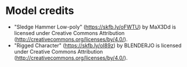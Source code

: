 # Model credits
- "Sledge Hammer Low-poly" (https://skfb.ly/oFWTU) by MaX3Dd is licensed under Creative Commons Attribution (http://creativecommons.org/licenses/by/4.0/).
- "Rigged Character" (https://skfb.ly/oI89z) by BLENDERJO is licensed under Creative Commons Attribution (http://creativecommons.org/licenses/by/4.0/).